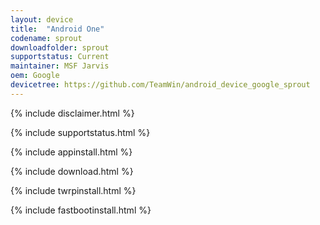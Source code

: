 ```yaml
---
layout: device
title:  "Android One"
codename: sprout
downloadfolder: sprout
supportstatus: Current
maintainer: MSF Jarvis
oem: Google
devicetree: https://github.com/TeamWin/android_device_google_sprout
---
```


{% include disclaimer.html %}

{% include supportstatus.html %}

{% include appinstall.html %}

{% include download.html %}

{% include twrpinstall.html %}

{% include fastbootinstall.html %}
